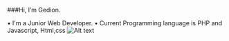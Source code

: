###Hi, I’m Gedion.

• I'm a Junior Web Developer.
• Current Programming language is     PHP and Javascript, Html,css
![Alt text](https://user-images.githubusercontent.com/5713670/87202985-820dcb80-c2b6-11ea-9f56-7ec461c497c3.gif)
 


<!--
**Gedionteddykusuma/Gedionteddykusuma** is a ✨ _special_ ✨ repository because its `README.md` (this file) appears on your GitHub profile.

Here are some ideas to get you started:

- 🔭 I’m currently working on ...
- 🌱 I’m currently learning ...
- 👯 I’m looking to collaborate on ...
- 🤔 I’m looking for help with ...
- 💬 Ask me about ...
- 📫 How to reach me: ...
- 😄 Pronouns: ...
- ⚡ Fun fact: ...
-->
